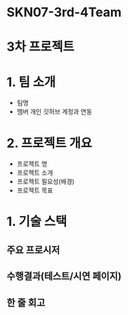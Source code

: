 # SKN07-3rd-4Team

# 3차 프로젝트
 
# 1. 팀 소개
- 팀명
- 멤버 개인 깃허브 계정과 연동
 
# 2. 프로젝트 개요
- 프로젝트 명
- 프로젝트 소개
- 프로젝트 필요성(배경)
- 프로젝트 목표
 
# 1. 기술 스택

## 주요 프로시저
 
## 수행결과(테스트/시연 페이지)
 
## 한 줄 회고
